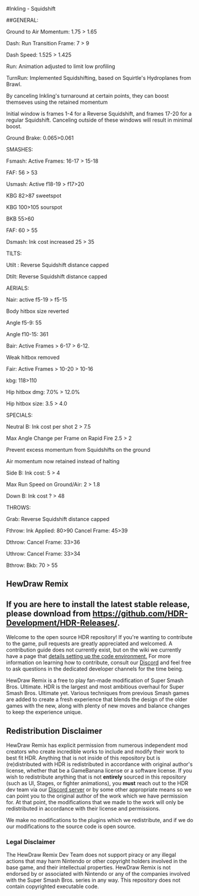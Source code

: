 #Inkling - Squidshift

##GENERAL: 

Ground to Air Momentum: 
1.75 > 1.65

Dash: 
Run Transition Frame: 7 > 9

Dash Speed: 1.525 > 1.425

Run:
Animation adjusted to limit low profiling

TurnRun:
Implemented Squidshifting, based on Squirtle's Hydroplanes from Brawl.

By canceling Inkling's turnaround at certain points, they can boost themseves using the retained momentum

Initial window is frames 1-4 for a Reverse Squidshift, and frames 17-20 for a regular Squidshift. Canceling outside of these windows will result in minimal boost. 

Ground Brake:
0.065>0.061


SMASHES:

Fsmash:
Active Frames: 16-17 > 15-18

FAF: 56 > 53

Usmash: 
Active f18-19 > f17>20

KBG 82>87 sweetspot

KBG 100>105 sourspot

BKB 55>60

FAF: 60 > 55

Dsmash: 
Ink cost increased 25 > 35

TILTS:

Utilt :
Reverse Squidshift distance capped

Dtilt:
Reverse Squidshift distance capped

AERIALS:

Nair:
active f5-19 > f5-15

Body hitbox size reverted

Angle f5-9: 55

Angle f10-15: 361

Bair:
Active Frames > 6-17 > 6-12.

Weak hitbox removed

Fair:
Active Frames > 10-20 > 10-16 

kbg: 118>110

Hip hitbox dmg: 7.0% > 12.0%

Hip hitbox size: 3.5 > 4.0


SPECIALS:

Neutral B:
Ink cost per shot 2 > 7.5

Max Angle Change per Frame on Rapid Fire 2.5 > 2

Prevent excess momentum from Squidshifts on the ground

Air momentum now retained instead of halting

Side B:
Ink cost: 5 > 4

Max Run Speed on Ground/Air: 2 > 1.8

Down B:
Ink cost ? > 48


THROWS:

Grab:
Reverse Squidshift distance capped

Fthrow:
Ink Applied: 80>90
Cancel Frame: 45>39

Dthrow:
Cancel Frame: 33>36

Uthrow:
Cancel Frame: 33>34

Bthrow:
Bkb: 70 > 55


## HewDraw Remix

## If you are here to install the latest stable release, please download from https://github.com/HDR-Development/HDR-Releases/.

Welcome to the open source HDR repository! If you're wanting to contribute to the game, pull requests are greatly appreciated and welcomed. A contribution guide does not currently exist, but on the wiki we currently have a page that [details setting up the code environment.](https://github.com/HDR-Development/HewDraw-Remix/wiki/The-Environment) For more information on learning how to contribute, consult our [Discord](https://discord.gg/hdr) and feel free to ask questions in the dedicated developer channels for the time being.

HewDraw Remix is a free to play fan-made modification of Super Smash Bros. Ultimate. HDR is the largest and most ambitious overhaul for Super Smash Bros. Ultimate yet. Various techniques from previous Smash games are added to create a fresh experience that blends the design of the older games with the new, along with plenty of new moves and balance changes to keep the experience unique.

## Redistribution Disclaimer
HewDraw Remix has explicit permission from numerous independent mod creators who create incredible works to include and modify their work to best fit HDR. Anything that is not inside of this repository but is (re)distributed with HDR is redistributed in accordance with original author's license, whether that be a GameBanana license or a software license. If you wish to redistribute anything that is not **entirely** sourced in this repository (such as UI, Stages, or fighter animations), you **must** reach out to the HDR dev team via our [Discord server](https://discord.gg/hdr) or by some other appropriate means so we can point you to the original author of the work which we have permission for. At that point, the modifications that we made to the work will only be redistributed in accordance with their license and permissions.

We make no modifications to the plugins which we redistribute, and if we do our modifications to the source code is open source.

### Legal Disclaimer 
The HewDraw Remix Dev Team does not support piracy or any illegal actions that may harm Nintendo or other copyright holders involved in the base game, and their intellectual properties. HewDraw Remix is not endorsed by or associated with Nintendo or any of the companies involved with the Super Smash Bros. series in any way. This repository does not contain copyrighted executable code.
